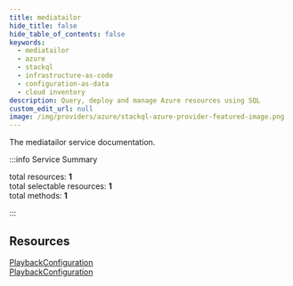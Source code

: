 ```yaml
---
title: mediatailor
hide_title: false
hide_table_of_contents: false
keywords:
  - mediatailor
  - azure
  - stackql
  - infrastructure-as-code
  - configuration-as-data
  - cloud inventory
description: Query, deploy and manage Azure resources using SQL
custom_edit_url: null
image: /img/providers/azure/stackql-azure-provider-featured-image.png
---
```


The mediatailor service documentation.

:::info Service Summary

<div class="row">
<div class="providerDocColumn">
<span>total resources:&nbsp;<b>1</b></span><br />
<span>total selectable resources:&nbsp;<b>1</b></span><br />
<span>total methods:&nbsp;<b>1</b></span><br />
</div>
</div>

:::

## Resources
<div class="row">
<div class="providerDocColumn">
<a href="/providers/azure/mediatailor/PlaybackConfiguration/">PlaybackConfiguration</a>
</div>
<div class="providerDocColumn">
<a href="/providers/azure/mediatailor/PlaybackConfiguration/">PlaybackConfiguration</a>
</div>
</div>